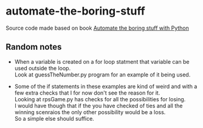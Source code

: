 # automate-the-boring-stuff
Source code made based on book [Automate the boring stuff with Python](https://automatetheboringstuff.com/)


## Random notes
- When a variable is created on a for loop statment that variable can be used outside the loop. \
  Look at guessTheNumber.py program for an example of it being used.

- Some of the if statements in these examples are kind of weird and with a few extra checks that I for now don't see the reason for it. \
  Looking at rpsGame.py has checks for all the possibilities for losing. \
  I would have though that if the you have checked of ties and all the winning scenraios the only other possibility would be a loss. \
  So a simple else should suffice.
